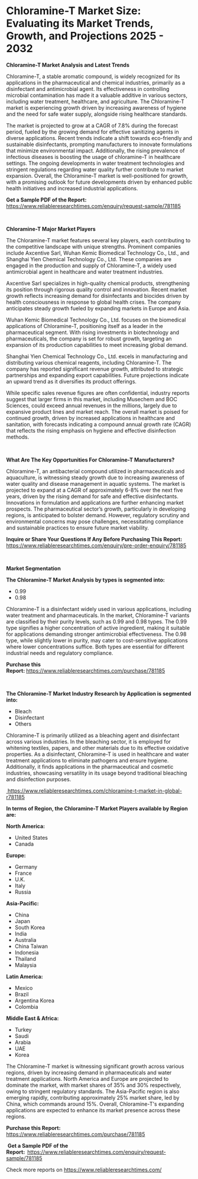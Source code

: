 <p><h1>Chloramine-T Market Size: Evaluating its Market Trends, Growth, and Projections 2025 - 2032</h1></p><p><strong>Chloramine-T Market Analysis and Latest Trends</strong></p>
<p><p>Chloramine-T, a stable aromatic compound, is widely recognized for its applications in the pharmaceutical and chemical industries, primarily as a disinfectant and antimicrobial agent. Its effectiveness in controlling microbial contamination has made it a valuable additive in various sectors, including water treatment, healthcare, and agriculture. The Chloramine-T market is experiencing growth driven by increasing awareness of hygiene and the need for safe water supply, alongside rising healthcare standards.</p><p>The market is projected to grow at a CAGR of 7.8% during the forecast period, fueled by the growing demand for effective sanitizing agents in diverse applications. Recent trends indicate a shift towards eco-friendly and sustainable disinfectants, prompting manufacturers to innovate formulations that minimize environmental impact. Additionally, the rising prevalence of infectious diseases is boosting the usage of chloramine-T in healthcare settings. The ongoing developments in water treatment technologies and stringent regulations regarding water quality further contribute to market expansion. Overall, the Chloramine-T market is well-positioned for growth, with a promising outlook for future developments driven by enhanced public health initiatives and increased industrial applications.</p></p>
<p><strong>Get a Sample PDF of the Report:&nbsp;</strong> <a href="https://www.reliableresearchtimes.com/enquiry/request-sample/781185?utm_campaign=2997&utm_medium=2&utm_source=Github&utm_content=ia&utm_term=26032025&utm_id=chloramine-t">https://www.reliableresearchtimes.com/enquiry/request-sample/781185</a></p>
<p>&nbsp;</p>
<p><strong>Chloramine-T Major Market Players</strong></p>
<p><p>The Chloramine-T market features several key players, each contributing to the competitive landscape with unique strengths. Prominent companies include Axcentive Sarl, Wuhan Kemic Biomedical Technology Co., Ltd., and Shanghai Yien Chemical Technology Co., Ltd. These companies are engaged in the production and supply of Chloramine-T, a widely used antimicrobial agent in healthcare and water treatment industries.</p><p>Axcentive Sarl specializes in high-quality chemical products, strengthening its position through rigorous quality control and innovation. Recent market growth reflects increasing demand for disinfectants and biocides driven by health consciousness in response to global health crises. The company anticipates steady growth fueled by expanding markets in Europe and Asia.</p><p>Wuhan Kemic Biomedical Technology Co., Ltd. focuses on the biomedical applications of Chloramine-T, positioning itself as a leader in the pharmaceutical segment. With rising investments in biotechnology and pharmaceuticals, the company is set for robust growth, targeting an expansion of its production capabilities to meet increasing global demand.</p><p>Shanghai Yien Chemical Technology Co., Ltd. excels in manufacturing and distributing various chemical reagents, including Chloramine-T. The company has reported significant revenue growth, attributed to strategic partnerships and expanding export capabilities. Future projections indicate an upward trend as it diversifies its product offerings.</p><p>While specific sales revenue figures are often confidential, industry reports suggest that larger firms in this market, including Musechem and BOC Sciences, could exceed annual revenues in the millions, largely due to expansive product lines and market reach. The overall market is poised for continued growth, driven by increased applications in healthcare and sanitation, with forecasts indicating a compound annual growth rate (CAGR) that reflects the rising emphasis on hygiene and effective disinfection methods.</p></p>
<p>&nbsp;</p>
<p><strong>What Are The Key Opportunities For Chloramine-T Manufacturers?</strong></p>
<p><p>Chloramine-T, an antibacterial compound utilized in pharmaceuticals and aquaculture, is witnessing steady growth due to increasing awareness of water quality and disease management in aquatic systems. The market is projected to expand at a CAGR of approximately 6-8% over the next five years, driven by the rising demand for safe and effective disinfectants. Innovations in formulation and applications are further enhancing market prospects. The pharmaceutical sector’s growth, particularly in developing regions, is anticipated to bolster demand. However, regulatory scrutiny and environmental concerns may pose challenges, necessitating compliance and sustainable practices to ensure future market viability.</p></p>
<p><strong>Inquire or Share Your Questions If Any Before Purchasing This Report:</strong> <a href="https://www.reliableresearchtimes.com/enquiry/pre-order-enquiry/781185?utm_campaign=2997&utm_medium=2&utm_source=Github&utm_content=ia&utm_term=26032025&utm_id=chloramine-t">https://www.reliableresearchtimes.com/enquiry/pre-order-enquiry/781185</a></p>
<p>&nbsp;</p>
<p><strong>Market Segmentation</strong></p>
<p><strong>The Chloramine-T Market Analysis by types is segmented into:</strong></p>
<p><ul><li>0.99</li><li>0.98</li></ul></p>
<p><p>Chloramine-T is a disinfectant widely used in various applications, including water treatment and pharmaceuticals. In the market, Chloramine-T variants are classified by their purity levels, such as 0.99 and 0.98 types. The 0.99 type signifies a higher concentration of active ingredient, making it suitable for applications demanding stronger antimicrobial effectiveness. The 0.98 type, while slightly lower in purity, may cater to cost-sensitive applications where lower concentrations suffice. Both types are essential for different industrial needs and regulatory compliance.</p></p>
<p><strong>Purchase this Report:&nbsp;</strong><a href="https://www.reliableresearchtimes.com/purchase/781185?utm_campaign=2997&utm_medium=2&utm_source=Github&utm_content=ia&utm_term=26032025&utm_id=chloramine-t">https://www.reliableresearchtimes.com/purchase/781185</a></p>
<p>&nbsp;</p>
<p><strong>The Chloramine-T Market Industry Research by Application is segmented into:</strong></p>
<p><ul><li>Bleach</li><li>Disinfectant</li><li>Others</li></ul></p>
<p><p>Chloramine-T is primarily utilized as a bleaching agent and disinfectant across various industries. In the bleaching sector, it is employed for whitening textiles, papers, and other materials due to its effective oxidative properties. As a disinfectant, Chloramine-T is used in healthcare and water treatment applications to eliminate pathogens and ensure hygiene. Additionally, it finds applications in the pharmaceutical and cosmetic industries, showcasing versatility in its usage beyond traditional bleaching and disinfection purposes.</p></p>
<p><a href="https://www.reliableresearchtimes.com/chloramine-t-market-in-global-r781185?utm_campaign=2997&utm_medium=2&utm_source=Github&utm_content=ia&utm_term=26032025&utm_id=chloramine-t">&nbsp;https://www.reliableresearchtimes.com/chloramine-t-market-in-global-r781185</a></p>
<p><strong>In terms of Region, the Chloramine-T Market Players available by Region are:</strong></p>
<p>
    <p> <strong> North America: </strong>
        <ul>
            <li>United States</li>
            <li>Canada</li>
        </ul>
        </p> 
    <p> <strong> Europe: </strong>
        <ul>
            <li>Germany</li>
            <li>France</li>
            <li>U.K.</li>
            <li>Italy</li>
            <li>Russia</li>
        </ul>
        </p> 
    <p> <strong> Asia-Pacific: </strong>
        <ul>
            <li>China</li>
            <li>Japan</li>
            <li>South Korea</li>
            <li>India</li>
            <li>Australia</li>
            <li>China Taiwan</li>
            <li>Indonesia</li>
            <li>Thailand</li>
            <li>Malaysia</li>
        </ul>
        </p> 
    <p> <strong> Latin America: </strong>
        <ul>
            <li>Mexico</li>
            <li>Brazil</li>
            <li>Argentina Korea</li>
            <li>Colombia</li>
        </ul>
        </p> 
    <p> <strong> Middle East & Africa: </strong>
        <ul>
            <li>Turkey</li>
            <li>Saudi</li>
            <li>Arabia</li>
            <li>UAE</li>
            <li>Korea</li>
        </ul>
    </p>
    </p>
<p><p>The Chloramine-T market is witnessing significant growth across various regions, driven by increasing demand in pharmaceuticals and water treatment applications. North America and Europe are projected to dominate the market, with market shares of 35% and 30% respectively, owing to stringent regulatory standards. The Asia-Pacific region is also emerging rapidly, contributing approximately 25% market share, led by China, which commands around 15%. Overall, Chloramine-T's expanding applications are expected to enhance its market presence across these regions.</p></p>
<p><strong>Purchase this Report: </strong><a href="https://www.reliableresearchtimes.com/purchase/781185?utm_campaign=2997&utm_medium=2&utm_source=Github&utm_content=ia&utm_term=26032025&utm_id=chloramine-t">https://www.reliableresearchtimes.com/purchase/781185</a></p>
<p>&nbsp;<strong>Get a Sample PDF of the Report:&nbsp;&nbsp;</strong><a href="https://www.reliableresearchtimes.com/enquiry/request-sample/781185?utm_campaign=2997&utm_medium=2&utm_source=Github&utm_content=ia&utm_term=26032025&utm_id=chloramine-t">https://www.reliableresearchtimes.com/enquiry/request-sample/781185</a></p>
<p><strong></strong></p>
<p>Check more reports on <a href="https://www.reliableresearchtimes.com/?utm_campaign=2997&utm_medium=2&utm_source=Github&utm_content=ia&utm_term=26032025&utm_id=chloramine-t">https://www.reliableresearchtimes.com/</a></p>